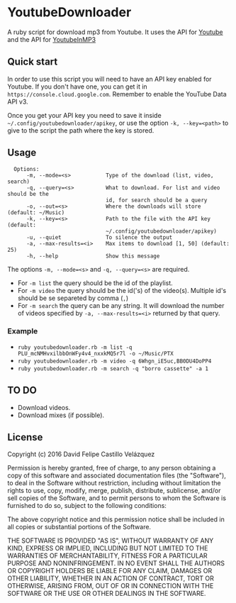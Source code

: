 # YoutubeDownloader
A ruby script for download mp3 from Youtube. It uses the API for [Youtube](https://developers.google.com/youtube/v3/) and the API for [YoutubeInMP3](http://www.youtubeinmp3.com/api/)

## Quick start
In order to use this script you will need to have an API key enabled for Youtube. If you don't have one, you can get it in `https://console.cloud.google.com`. Remember to enable the YouTube Data API v3.

Once you get your API key you need to save it inside `~/.config/youtubedownloader/apikey`, or use the option `-k, --key=<path>` to give to the script the path where the key is stored.

## Usage
```
  Options:
      -m, --mode=<s>           Type of the download (list, video, search)
      -q, --query=<s>          What to download. For list and video should be the
                               id, for search should be a query
      -o, --out=<s>            Where the downloads will store (default: ~/Music)
      -k, --key=<s>            Path to the file with the API key (default:
                               ~/.config/youtubedownloader/apikey)
      -u, --quiet              To silence the output
      -a, --max-results=<i>    Max items to download [1, 50] (default: 25)
      -h, --help               Show this message
```
The options `-m, --mode=<s>` and `-q, --query=<s>` are required. 
* For `-m list` the query should be the id of the playlist.
* For `-m video` the query should be the id('s) of the video(s). Multiple id's should be se separeted by comma (`,`)
* For `-m search` the query can be any string. It will download the number of videos specified by `-a, --max-results=<i>` returned by that query.

### Example
* `ruby youtubedownloader.rb -m list -q PLU_mcNMHvxilbbOnWFy4v4_nxxkMQ5r7l -o ~/Music/PTX`
* `ruby youtubedownloader.rb -m video -q 6Whgn_iE5uc,BB0DU4DoPP4`
* `ruby youtubedownloader.rb -m search -q "borro cassette" -a 1`

## TO DO
* Download videos.
* Download mixes (if possible).

## License

Copyright (c) 2016 David Felipe Castillo Velázquez

Permission is hereby granted, free of charge, to any person obtaining a copy of this software and associated documentation files (the "Software"), to deal in the Software without restriction, including without limitation the rights to use, copy, modify, merge, publish, distribute, sublicense, and/or sell copies of the Software, and to permit persons to whom the Software is furnished to do so, subject to the following conditions:

The above copyright notice and this permission notice shall be included in all copies or substantial portions of the Software.

THE SOFTWARE IS PROVIDED "AS IS", WITHOUT WARRANTY OF ANY KIND, EXPRESS OR IMPLIED, INCLUDING BUT NOT LIMITED TO THE WARRANTIES OF MERCHANTABILITY, FITNESS FOR A PARTICULAR PURPOSE AND NONINFRINGEMENT. IN NO EVENT SHALL THE AUTHORS OR COPYRIGHT HOLDERS BE LIABLE FOR ANY CLAIM, DAMAGES OR OTHER LIABILITY, WHETHER IN AN ACTION OF CONTRACT, TORT OR OTHERWISE, ARISING FROM, OUT OF OR IN CONNECTION WITH THE SOFTWARE OR THE USE OR OTHER DEALINGS IN THE SOFTWARE.
